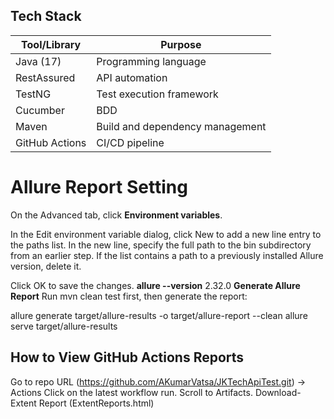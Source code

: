 

## Tech Stack

| Tool/Library      | Purpose                                |
|-------------------|----------------------------------------|
| Java (17)         | Programming language                   |
| RestAssured       | API automation                         |
| TestNG            | Test execution framework  
| Cucumber          | BDD
| Maven             | Build and dependency management        |
| GitHub Actions    | CI/CD pipeline                         |


Allure Report Setting
=====================
On the Advanced tab, click **Environment variables**.

In the Edit environment variable dialog, click New to add a new line entry to the paths list.
In the new line, specify the full path to the bin subdirectory from an earlier step.
If the list contains a path to a previously installed Allure version, delete it.

Click OK to save the changes.
**allure --version**
2.32.0
**Generate Allure Report**
Run mvn clean test first, then generate the report:

allure generate target/allure-results -o target/allure-report --clean
allure serve target/allure-results


## How to View GitHub Actions Reports
Go to repo URL (https://github.com/AKumarVatsa/JKTechApiTest.git) → Actions
Click on the latest workflow run.
Scroll to Artifacts.
Download-Extent Report (ExtentReports.html)





